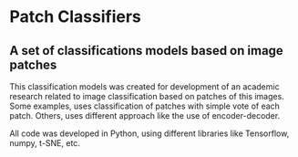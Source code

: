 # Patch Classifiers
## A set of classifications models based on image patches

This classification models was created for development of an academic research related to image classification based on patches of this images. Some examples, uses classification of patches with simple vote of each patch. Others, uses different approach like the use of encoder-decoder. 

All code was developed in Python, using different libraries like Tensorflow, numpy, t-SNE, etc.
